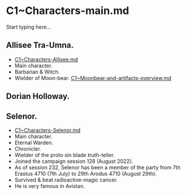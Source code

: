 # C1~Characters-main.md

Start typing here...

## Allisee Tra-Umna.
- [C1~Characters-Allisee.md](C1~Main-character-Allisee.md)
- Main character.
- Barbarian & Witch.
- Wielder of Moon-bear. [C1~Moonbear-and-artifacts-overview.md](C1~Moonbear-and-artifacts-overview.md)

## Dorian Holloway.



## Selenor.

- [C1~Characters-Selenor.md](C1~Main-character-Selenor.md)
- Main character.
- Eternal Warden.
- Chronicler.
- Wielder of the proto sin blade truth-teller.
- Joined the campaign session 128 (August 2022).
- As of session 232, Selenor has been a member of the party from 7th Erastus 4710 (7th July) to 29th Arodus 4710 
  (August 29th).
- Survived & beat radioactive-magic cancer.
- He is very famous in Avistan.
